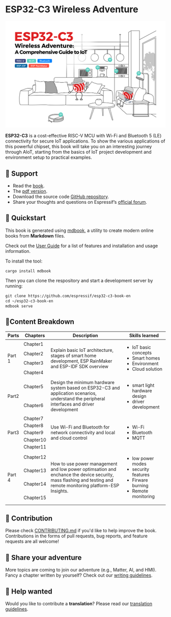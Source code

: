 # ESP32-C3 Wireless Adventure

![ESP32-C3](src/Pics/readme-cover.jpg)

**ESP32-C3** is a cost-effective RISC-V MCU with Wi-Fi and Bluetooth 5 (LE) connectivity for secure IoT applications. To show the various applications of this powerful chipset, this book will take you on an interesting journey through AIoT, starting from the basics of IoT project development and environment setup to practical examples.

## 📣 Support
- Read the [book](https://espressif.github.io/esp32-c3-book-en/).
- The [pdf version](https://www.espressif.com/sites/default/files/documentation/ESP32-C3%20Wireless%20Adventure.pdf).
- Download the source code [GitHub repository](https://github.com/espressif/book-esp32c3-iot-projects).
- Share your thoughts and questions on Espressif’s [official forum](https://www.esp32.com/bookc3).

## 🏃 Quickstart

This book is generated using [mdbook](https://github.com/rust-lang/mdBook), a utility to create modern online books from **Markdown** files.

Check out the [User Guide](https://rust-lang.github.io/mdBook/) for a list of features and installation and usage information.

To install the tool:

```shell
cargo install mdbook
```

Then you can clone the respository and start a development server by running:

```shell
git clone https://github.com/espressif/esp32-c3-book-en
cd ~/esp32-c3-book-en
mdbook serve
```

## 📗Content Breakdown

<table>
  <thead>
    <tr>
      <th>Parts</th>
      <th>Chapters</th>
      <th>Description</th>
       <th>Skills learned</th>
    </tr>
  </thead>

  <tbody>
    <tr>
      <td rowspan="4">Part 1</td>
      <td>Chapter1</td>
      <td rowspan="4">Explain basic IoT architecture, stages of smart home development, ESP RainMaker and ESP-IDF SDK overview</td>
      <td rowspan="4"> 
      <ul><li>IoT basic concepts</li> <li>Smart homes</li>
      <li>Environment</li>
      <li>Cloud solution</li>
      </td>
      </tr>
      <tr><td>Chapter2</td></tr>
      <tr><td>Chapter3</td></tr>
      <tr><td>Chapter4</td></tr>
    <tr>
      <td rowspan="2">Part2</td>
       <td>Chapter5</td>
      <td rowspan="2">Design the minimum hardware system based on ESP32-C3  and application scenarios, understand the peripheral interfaces and driver development</td>
      <td rowspan="2"><ul><li>smart light hardware design</li><li>driver development</li></td>
    </tr>
    <tr><td>Chapter6</td></tr>
     <tr>
      <td rowspan="5">Part3</td>
      <td>Chapter7</td>
      <td rowspan="5">Use Wi-Fi and Bluetooth for network connectivity and local and cloud control</td>
      <td rowspan="5"><ul><li>Wi-Fi</li><li>Bluetooth</li> <li>MQTT</li></td>
     <tr><td>Chapter8</td></tr>
     <tr><td>Chapter9</td></tr>
     <tr><td>Chapter10</td></tr>
     <tr><td>Chapter11</td></tr>
     <tr>
      <td rowspan="4">Part 4</td>
      <td>Chapter12</td>
      <td rowspan="4">How to use power management and low power optimsation and enchance the device security, mass flashing and testing and remote monitoring platform-ESP Insights. </td>
      <td rowspan="4"><ul> <li> low power modes</li> <li> security features </li> <li> Firware burning </li> <li> Remote monitoring</li></td>
      </tr>
      <tr><td>Chapter13</td></tr>
      <tr><td>Chapter14</td></tr>
      <tr><td>Chapter15</td></tr>
    </tr>
  </tbody>
</table>




## 🤝 Contribution

Please check [CONTRIBUTING.md](CONTRIBUTING.md) if you'd like to help improve the book. Contributions in the forms of pull requests, bug reports, and feature requests are all welcome!

## 🤹 Share your adventure

More topics are coming to join our adventure (e.g., Matter, AI, and HMI). Fancy a chapter written by yourself? Check out our [writing guidelines](WRITINGS.md).

## 🙌 Help wanted

Would you like to contribute a **translation**? Please read our [translation guidelines](TRANSLATIONS.md).
